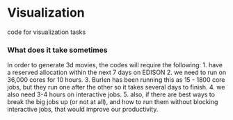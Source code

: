 # Visualization
code for visualization tasks

### What does it take sometimes
 In order to generate 3d movies, the codes will require the following:
     1. have a reserved allocation within the next 7 days on EDISON
     2. we need to run on 36,000 cores for 10 hours.
     3. Burlen has been running this as 15 - 1800 core jobs, but they run one after the other so it takes several days to finish.
     4. we also need 3-4 hours on interactive jobs.
     5. also, if there are best ways to break the big jobs up (or not at all), and how to run them without blocking interactive jobs, that would improve our productivity.
